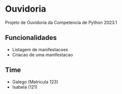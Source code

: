 # Ouvidoria
Projeto de Ouvidoria da Competencia de Python 2023.1


## Funcionalidades

* Listagem de manifestacoes
* Criacao de uma manifestacao


## Time

* Galego (Matricula 123)
* Isabela (121)